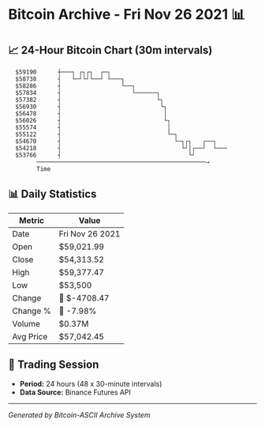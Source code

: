 # Bitcoin Archive - Fri Nov 26 2021 📊

## 📈 24-Hour Bitcoin Chart (30m intervals)

```
  $59190      ┼───┐ ┌┐┌┐  ┌─┐                                  
  $58738      ┤   └─┘└┘└──┘ └───┐                              
  $58286      ┤                 └──┐                           
  $57834      ┤                    └──────┐                    
  $57382      ┤                           └┐                   
  $56930      ┤                            └┐                  
  $56478      ┤                             │                  
  $56026      ┤                             └┐                 
  $55574      ┤                              │                 
  $55122      ┤                              └─┐               
  $54670      ┤                                └─┐┌┐   ┌──┐    
  $54218      ┤                                  └┘│┌──┘  └─── 
  $53766      ┤                                    └┘          
        ────────────────────────────────────────────────→
        Time
```

## 📊 Daily Statistics

| Metric | Value |
|--------|-------|
| Date | Fri Nov 26 2021 |
| Open | $59,021.99 |
| Close | $54,313.52 |
| High | $59,377.47 |
| Low | $53,500 |
| Change | 🔴 $-4708.47 |
| Change % | 🔴 -7.98% |
| Volume | $0.37M |
| Avg Price | $57,042.45 |

## 📅 Trading Session

- **Period:** 24 hours (48 x 30-minute intervals)
- **Data Source:** Binance Futures API

---
*Generated by Bitcoin-ASCII Archive System*
